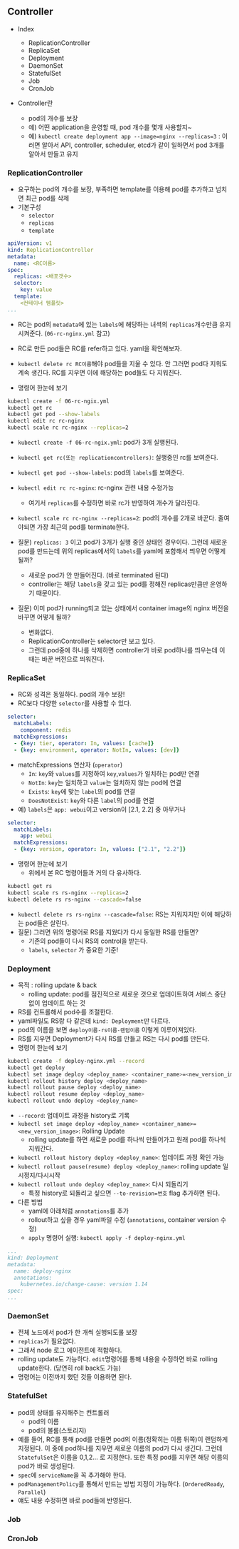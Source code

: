 ## Controller
- Index
    - ReplicationController
    - ReplicaSet
    - Deployment
    - DaemonSet
    - StatefulSet
    - Job
    - CronJob

- Controller란
    - pod의 개수를 보장
    - 예) 어떤 application을 운영할 때, pod 개수를 몇개 사용할지~
    - 예) `kubectl create deployment app --image=nginx --replicas=3` : 이러면 알아서 API, controller, scheduler, etcd가 같이 일하면서 pod 3개를 알아서 만들고 유지

### ReplicationController
- 요구하는 pod의 개수를 보장, 부족하면 template를 이용해 pod를 추가하고 넘치면 최근 pod를 삭제
- 기본구성
    - `selector`
    - `replicas`
    - `template`

```yaml
apiVersion: v1
kind: ReplicationController
metadata:
  name: <RC이름>
spec:
  replicas: <배포갯수>
  selector:
    key: value
  template:
    <컨테이너 템플릿>
...
```

- RC는 pod의 `metadata`에 있는 `labels`에 해당하는 녀셕의 `replicas`개수만큼 유지시켜준다. (`06-rc-nginx.yml` 참고)
- RC로 만든 pod들은 RC를 refer하고 있다. yaml을 확인해보자.
- `kubectl delete rc RC이름`해야 pod들을 지울 수 있다. 안 그러면 pod다 지워도 계속 생긴다. RC를 지우면 이에 해당하는 pod들도 다 지워진다.

- 명령어 한눈에 보기
```bash
kubectl create -f 06-rc-ngix.yml
kubectl get rc
kubectl get pod --show-labels
kubectl edit rc rc-nginx
kubectl scale rc rc-nginx --replicas=2
```
- `kubectl create -f 06-rc-ngix.yml`: pod가 3개 실행된다.
- `kubectl get rc(또는 replicationcontrollers)`: 실행중인 rc를 보여준다.
- `kubectl get pod --show-labels`: pod의 `labels`를 보여준다.
- `kubectl edit rc rc-nginx`: rc-nginx 관련 내용 수정가능
    - 여기서 `replicas`를 수정하면 바로 rc가 반영하여 개수가 달라진다.
- `kubectl scale rc rc-nginx --replicas=2`: pod의 개수를 2개로 바꾼다. 줄여야되면 가장 최근의 pod를 terminate한다.

- 질문) `replicas: 3` 이고 pod가 3개가 실행 중인 상태인 경우이다. 그런데 새로운 pod를 만드는데 위의 replicas에서의 `labels`를 yaml에 포함해서 띄우면 어떻게 될까?
    - 새로운 pod가 안 만들어진다. (바로 terminated 된다)
    - controller는 해당 `labels`을 갖고 있는 pod를 정해진 replicas만큼만 운영하기 때문이다.
- 질문) 이미 pod가 running되고 있는 상태에서 container image의 nginx 버전을 바꾸면 어떻게 될까?
    - 변화없다.
    - ReplicationController는 selector만 보고 있다.
    - 그런데 pod중에 하나를 삭제하면 controller가 바로 pod하나를 띄우는데 이 때는 바꾼 버전으로 띄워진다.

### ReplicaSet
- RC와 성격은 동일하다. pod의 개수 보장!
- RC보다 다양한 `selector`를 사용할 수 있다.
```yaml
selector:
  matchLabels:
    component: redis
  matchExpressions:
  - {key: tier, operator: In, values: [cache]}
  - {key: environment, operator: NotIn, values: [dev]}
```
- matchExpressions 연산자 (`operator`)
    - `In`: `key`와 `values`를 지정하여 `key`,`values`가 일치하는 pod만 연결
    - `NotIn`: `key`는 일치하고 `value`는 일치하지 않는 pod에 연결
    - `Exists`: `key`에 맞는 `label`의 pod를 연결
    - `DoesNotExist`: `key`와 다른 `label`의 pod를 연결 
- 예) `labels`은 `app: webui`이고 version이 [2.1, 2.2] 중 아무거나
```yaml
selector:
  matchLabels:
    app: webui
  matchExpressions:
  - {key: version, operator: In, values: ["2.1", "2.2"]}
```
- 명령어 한눈에 보기
    - 위에서 본 RC 명령어들과 거의 다 유사하다.
```bash
kubectl get rs
kubectl scale rs rs-nginx --replicas=2
kubectl delete rs rs-nginx --cascade=false
```
- `kubectl delete rs rs-nginx --cascade=false`: RS는 지워지지만 이에 해당하는 pod들은 살린다.
- 질문) 그러면 위의 명령어로 RS를 지웠다가 다시 동일한 RS를 만들면?
    - 기존의 pod들이 다시 RS의 control을 받는다.
    - `labels`, `selector` 가 중요한 기준!

### Deployment
- 목적 : rolling update & back
    - rolling update: pod를 점진적으로 새로운 것으로 업데이트하여 서비스 중단 없이 업데이트 하는 것
- RS를 컨트롤해서 pod수를 조절한다.
- yaml파일도 RS랑 다 같은데 `kind: Deployment`만 다르다.
- pod의 이름을 보면 `deploy이름-rs이름-랜덤이름` 이렇게 이루어져있다.
- RS를 지우면 Deployment가 다시 RS를 만들고 RS는 다시 pod를 만든다.
- 명령어 한눈에 보기
```bash
kubectl create -f deploy-nginx.yml --record
kubectl get deploy
kubectl set image deploy <deploy_name> <container_name>=<new_version_image> --record
kubectl rollout history deploy <deploy_name>
kubectl rollout pause deploy <deploy_name>
kubectl rollout resume deploy <deploy_name>
kubectl rollout undo deploy <deploy_name>
```
- `--record`: 업데이트 과정을 history로 기록
- `kubectl set image deploy <deploy_name> <container_name>=<new_version_image>`: Rolling Update
    - rolling update를 하면 새로운 pod를 하나씩 만들어가고 원래 pod를 하나씩 지워간다.
- `kubectl rollout history deploy <deploy_name>`: 업데이트 과정 확인 가능
- `kubectl rollout pause(resume) deploy <deploy_name>`: rolling update 일시정지/다시시작
- `kubectl rollout undo deploy <deploy_name>`: 다시 되돌리기
    - 특정 history로 되돌리고 싶으면 `--to-revision=번호` flag 추가하면 된다.
- 다른 방법
    - yaml에 아래처럼 `annotations`를 추가
    - rollout하고 싶을 경우 yaml파일 수정 (`annotations`, container version 수정)
    - `apply` 명령어 실행: `kubectl apply -f deploy-nginx.yml`
```yaml
...
kind: Deployment
metadata:
  name: deploy-nginx
  annotations:
    kubernetes.io/change-cause: version 1.14
spec:
...
```
### DaemonSet
- 전체 노드에서 pod가 한 개씩 실행되도롤 보장
- `replicas`가 필요없다.
- 그래서 node 로그 에이전트에 적합하다.
- rolling update도 가능하다. `edit`명령어를 통해 내용을 수정하면 바로 rolling update한다. (당연히 roll back도 가능)
- 명령어는 이전까지 했던 것들 이용하면 된다.

### StatefulSet
- pod의 상태를 유지해주는 컨트롤러
  - pod의 이름
  - pod의 볼륨(스토리지)
- 예를 들어, RC를 통해 pod를 만들면 pod의 이름(정확히는 이름 뒤쪽)이 랜덤하게 지정된다. 이 중에 pod하나를 지우면 새로운 이름의 pod가 다시 생긴다. 그런데 `StatefulSet`은 이름을 0,1,2... 로 지정한다. 또한 특정 pod를 지우면 해당 이름의 pod가 바로 생성된다.
- `spec`에 `serviceName`을 꼭 추가해야 한다.
- `podManagementPolicy`를 통해서 만드는 방법 지정이 가능하다. (`OrderedReady`, `Parallel`)
- 얘도 내용 수정하면 바로 pod들에 반영된다.

### Job
### CronJob